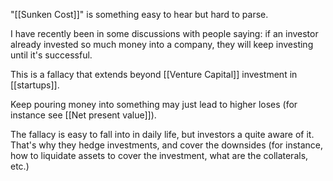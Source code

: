 "[[Sunken Cost]]" is something easy to hear but hard to parse. 

I have recently been in some discussions with people saying: if an investor already invested so much money into a company, they will keep investing until it's successful. 

This is a fallacy that extends beyond [[Venture Capital]] investment in [[startups]]. 

Keep pouring money into something may just lead to higher loses (for instance see [[Net present value]]). 

The fallacy is easy to fall into in daily life, but investors a quite aware of it. That's why they hedge investments, and cover the downsides (for instance, how to liquidate assets to cover the investment, what are the collaterals, etc.)
